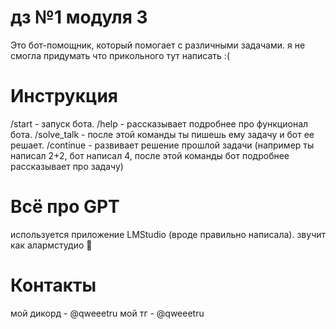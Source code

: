 #   дз №1 модуля 3
Это бот-помощник, который помогает с различными задачами. я не смогла придумать что прикольного тут написать :(

#    Инструкция
/start - запуск бота.
/help - рассказывает подробнее про функционал бота.
/solve_talk - после этой команды ты пишешь ему задачу и бот ее решает.
/continue - развивает решение прошлой задачи (например ты написал 2+2, бот написал 4, после этой команды бот подробнее рассказывает про задачу)

#  Всё про GPT
используется приложение LMStudio (вроде правильно написала). звучит как алармстудио 🤔

#  Контакты
мой дикорд - @qweeetru
мой тг - @qweeetru
